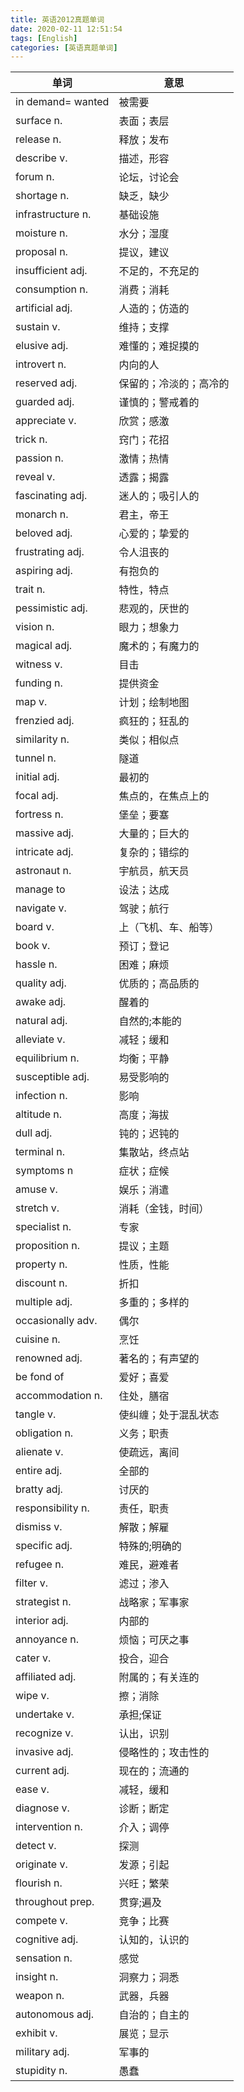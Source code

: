 ```yaml
---
title: 英语2012真题单词
date: 2020-02-11 12:51:54
tags: [English]
categories: [英语真题单词]
---
```

|单词|意思|
|-|-|
|in demand= wanted	|	被需要|
|surface n.	|	表面；表层|
|release n.	|	释放；发布|
|describe v.	|	描述，形容|
|forum n.	|	论坛，讨论会|
|shortage n.	|	缺乏，缺少|
|infrastructure n.	|	基础设施|
|moisture n.	|	水分；湿度|
|proposal n.	|	提议，建议|
|insufficient adj.	|	不足的，不充足的|
|consumption n.	|	消费；消耗|
|artificial adj.	|	人造的；仿造的|
|sustain v.	|	维持；支撑|
|elusive adj.	|	难懂的；难捉摸的|
|introvert n.	|	内向的人|
|reserved adj.	|	保留的；冷淡的；高冷的|
|guarded adj.	|	谨慎的；警戒着的|
|appreciate v.	|	欣赏；感激|
|trick n.	|	窍门；花招|
|passion n.	|	激情；热情|
|reveal v.	|	透露；揭露|
|fascinating adj.	|	迷人的；吸引人的|
|monarch n.	|	君主，帝王|
|beloved adj.	|	心爱的；挚爱的|
|frustrating adj.	|	令人沮丧的|
|aspiring adj.	|	有抱负的|
|trait n.	|	特性，特点|
|pessimistic adj.	|	悲观的，厌世的|
|vision n.	|	眼力；想象力|
|magical adj.	|	魔术的；有魔力的|
|witness  v.	|	目击|
|funding n.	|	提供资金|
|map v.	|	计划；绘制地图|
|frenzied adj.	|	疯狂的；狂乱的|
|similarity n.	|	类似；相似点|
|tunnel n.	|	隧道|
|initial adj.	|	最初的|
|focal adj.	|	焦点的，在焦点上的|
|fortress n.	|	堡垒；要塞|
|massive adj.	|	大量的；巨大的|
|intricate adj.	|	复杂的；错综的|
|astronaut n.	|	宇航员，航天员|
|manage to	|	设法；达成|
|navigate v.	|	驾驶；航行|
|board v.	|	上（飞机、车、船等）|
|book v.	|	预订；登记|
|hassle n.	|	困难；麻烦|
|quality adj.	|	优质的；高品质的|
|awake adj.	|	醒着的|
|natural adj.	|	自然的;本能的|
|alleviate v.	|	减轻；缓和|
|equilibrium n.	|	均衡；平静|
|susceptible adj.	|	易受影响的|
|infection n.	|	影响|
|altitude n.	|	高度；海拔|
|dull adj.	|	钝的；迟钝的|
|terminal  n.	|	集散站，终点站|
|symptoms n	|	症状；症候|
|amuse v.	|	娱乐；消遣|
|stretch v.	|	消耗（金钱，时间）|
|specialist n.	|	专家|
|proposition n.	|	提议；主题|
|property n.	|	性质，性能|
|discount n.	|	折扣|
|multiple adj.	|	多重的；多样的|
|occasionally adv.	|	偶尔|
|cuisine n.	|	烹饪|
|renowned adj.	|	著名的；有声望的|
|be fond of	|	爱好；喜爱|
|accommodation n.	|	住处，膳宿|
|tangle v.	|	使纠缠；处于混乱状态|
|obligation n.	|	义务；职责|
|alienate v.	|	使疏远，离间|
|entire adj.	|	全部的|
|bratty adj.	|	讨厌的|
|responsibility n.	|	责任，职责|
|dismiss v.	|	解散；解雇|
|specific adj.	|	特殊的;明确的|
|refugee n.	|	难民，避难者|
|filter v.	|	滤过；渗入|
|strategist n.	|	战略家；军事家|
|interior adj.	|	内部的|
|annoyance n.	|	烦恼；可厌之事|
|cater v.	|	投合，迎合|
|affiliated adj.	|	附属的；有关连的|
|wipe v.	|	擦；消除|
|undertake v.	|	承担;保证|
|recognize v.	|	认出，识别|
|invasive adj.	|	侵略性的；攻击性的|
|current adj.	|	现在的；流通的|
|ease v.	|	减轻，缓和|
|diagnose v.	|	诊断；断定|
|intervention n.	|	介入；调停|
|detect  v.	|	探测|
|originate v.	|	发源；引起|
|flourish n.	|	兴旺；繁荣|
|throughout   prep.	|	贯穿;遍及|
|compete v.	|	竞争；比赛|
|cognitive adj.	|	认知的，认识的|
|sensation n.	|	感觉|
|insight n.	|	洞察力；洞悉|
|weapon n.	|	武器，兵器|
|autonomous adj.	|	自治的；自主的|
|exhibit v.	|	展览；显示|
|military adj.	|	军事的|
|stupidity n.	|	愚蠢|
